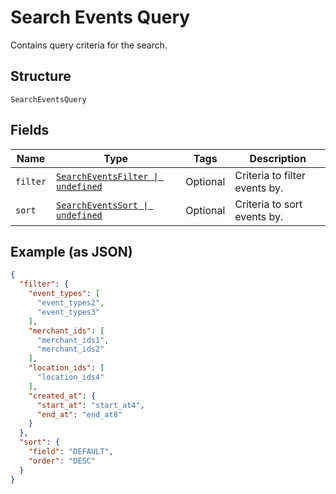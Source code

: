 <!-- Optimized: 2025-10-06 -->
<!-- RPM: 1.6.2.1.1.6.2.1_search-events-query_20251006 -->
<!-- Session: E2E RPM DNA Application -->
<!-- AOM: RND (Reggie & Dro) -->
<!-- COI: TECHNOLOGY -->
<!-- RPM: HIGH -->
<!-- ACTION: BUILD -->

# Search Events Query

Contains query criteria for the search.

## Structure

`SearchEventsQuery`

## Fields

| Name | Type | Tags | Description |
|  --- | --- | --- | --- |
| `filter` | [`SearchEventsFilter \| undefined`](../../doc/models/search-events-filter.md) | Optional | Criteria to filter events by. |
| `sort` | [`SearchEventsSort \| undefined`](../../doc/models/search-events-sort.md) | Optional | Criteria to sort events by. |

## Example (as JSON)

```json
{
  "filter": {
    "event_types": [
      "event_types2",
      "event_types3"
    ],
    "merchant_ids": [
      "merchant_ids1",
      "merchant_ids2"
    ],
    "location_ids": [
      "location_ids4"
    ],
    "created_at": {
      "start_at": "start_at4",
      "end_at": "end_at8"
    }
  },
  "sort": {
    "field": "DEFAULT",
    "order": "DESC"
  }
}
```
